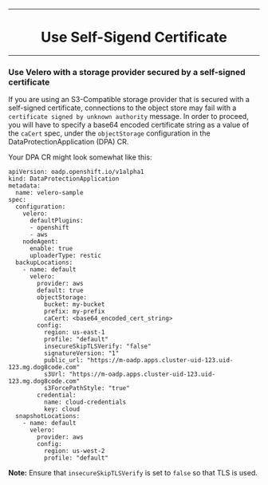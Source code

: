 <hr style="height:1px;border:none;color:#333;">
<h1 align="center">Use Self-Sigend Certificate</h1>
<hr style="height:1px;border:none;color:#333;">

### Use Velero with a storage provider secured by a self-signed certificate

If you are using an S3-Compatible storage provider that is secured with a
self-signed certificate, connections to the object store may fail with a
`certificate signed by unknown authority` message. In order to proceed, you will
have to specify a base64 encoded certificate string as a value of the `caCert`
spec, under the `objectStorage` configuration in the DataProtectionApplication (DPA) CR.

Your DPA CR might look somewhat like this:

```
apiVersion: oadp.openshift.io/v1alpha1
kind: DataProtectionApplication
metadata:
  name: velero-sample
spec:
  configuration:
    velero:
      defaultPlugins:
      - openshift
      - aws
    nodeAgent:
      enable: true
      uploaderType: restic
  backupLocations:
    - name: default
      velero:
        provider: aws
        default: true
        objectStorage:
          bucket: my-bucket
          prefix: my-prefix
          caCert: <base64_encoded_cert_string>
        config:
          region: us-east-1
          profile: "default"
          insecureSkipTLSVerify: "false"
          signatureVersion: "1"
          public_url: "https://m-oadp.apps.cluster-uid-123.uid-123.mg.dog8code.com"
          s3Url: "https://m-oadp.apps.cluster-uid-123.uid-123.mg.dog8code.com"
          s3ForcePathStyle: "true"
        credential:
          name: cloud-credentials
          key: cloud
  snapshotLocations:
    - name: default
      velero:
        provider: aws
        config:
          region: us-west-2
          profile: "default"

```
<b>Note:</b> Ensure that `insecureSkipTLSVerify` is set to `false` so that TLS
is used.
